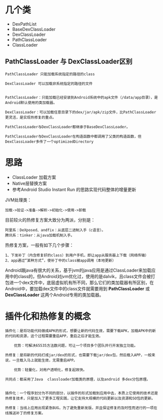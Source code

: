# 几个类
* DexPathList
* BaseDexClassLoader
* DexClassLoader
* PathClassLoader
* ClassLoader

## PathClassLoader 与 DexClassLoader区别

	PathClassLoader 只能加载系统指定的路径的class
	
	DexClassLoader 可以加载非系统指定的路径的文件


    PathClassLoader：只能加载已经安装到Android系统中的apk文件（/data/app目录），是Android默认使用的类加载器。

    DexClassLoader：可以加载任意目录下的dex/jar/apk/zip文件，比PathClassLoader更灵活，是实现热修复的重点。

	PathClassLoader与DexClassLoader都继承于BaseDexClassLoader。

	PathClassLoader与DexClassLoader在构造函数中都调用了父类的构造函数，但DexClassLoader多传了一个optimizedDirectory

# 思路

* ClassLoader 加载方案
* Native层替换方案
* 参考Android Studio Instant Run 的思路实现代码整体的增量更新


JVM处理类：

	加载->验证->准备->解析->初始化->使用->卸载



目前较火的热修复方案大致分为两派，分别是：

    阿里系：DeXposed、andfix：从底层二进制入手（c语言）。
    腾讯系：tinker：从java加载机制入手。


热修复方案，一般有如下几个步骤：

    1、下发补丁（内含修复好的class）到用户手机，即让app从服务器上下载（网络传输）
    2、app通过“某种方式”，使补丁中的class被app调用（本地更新）




Android跟java有很大的关系，基于jvm的java应用是通过ClassLoader来加载应用中的class的，但Android对jvm优化过，使用的是dalvik，且class文件会被打包进一个dex文件中，底层虚拟机有所不同，那么它们的类加载器有所区别，在Android中，要加载dex文件中的class文件就需要用到 **PathClassLoader** 或 **DexClassLoader** 这两个Android专用的类加载器。





# 插件化和热修复的概念

    插件化：是将功能代码做成APK的形式，想要让新的代码生效，需要下载APK，加载APK中的新的代码和资源，这个过程需要重启APP，重启之后才能生效。

    	优势：可解决65535方法数问题，可让一个项目多个团队并行开发独立功能。

    热修复：是将新的代码打成jar/dex的形式，也需要下载jar/dex包，然后载入APP，一般来说，一旦载入马上就能生效，无需重启APP。

    	优势：轻量化，对用户透明化，修复起效快。

    共同点：都采用了Java  classloader加载类的原理，以及android 多dex分包原理。


	插件化：一个程序划分为不同的部分，以插件的形式加载到应用中去，本质上它使用的技术还是热修复技术，只是加入了更多工程实践，让它支持大规模的代码更新以及资源和SO包的更新。

	热修复：当线上应用出现紧急BUG，为了避免重新发版，并且保证修复的及时性而进行的一项在线推送补丁的修复方案。
